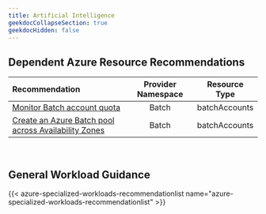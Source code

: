```yaml
---
title: Artificial Intelligence
geekdocCollapseSection: true
geekdocHidden: false
---
```


## Dependent Azure Resource Recommendations

| Recommendation                                                                                                                                                                                                                                           |   Provider Namespace   | Resource Type |
| :------------------------------------------------------------------------------------------------------------------------------------------------------------------------------------------------------------------------------------------------------- | :--------------------: | :-----------: |
| [Monitor Batch account quota](../../../Azure-Proactive-Resiliency-Library-v2/azure-resources/Batch/batchAccounts/#monitor-batch-account-quota)                                                                                                           |         Batch          | batchAccounts |
| [Create an Azure Batch pool across Availability Zones](../../../Azure-Proactive-Resiliency-Library-v2/azure-resources/Batch/batchAccounts/#create-an-azure-batch-pool-across-availability-zones)                                                         |         Batch          | batchAccounts |

<br>

## General Workload Guidance

{{< azure-specialized-workloads-recommendationlist name="azure-specialized-workloads-recommendationlist" >}}
